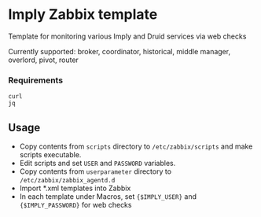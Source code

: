 # Imply Zabbix template
Template for monitoring various Imply and Druid services via web checks

Currently supported: broker, coordinator, historical, middle manager, overlord, pivot, router

### Requirements

```
curl
jq
```
## Usage

- Copy contents from `scripts` directory to `/etc/zabbix/scripts` and make scripts executable.
- Edit scripts and set `USER` and `PASSWORD` variables.
- Copy contents from `userparameter` directory to `/etc/zabbix/zabbix_agentd.d` 
- Import *.xml templates into Zabbix
- In each template under Macros, set `{$IMPLY_USER}` and `{$IMPLY_PASSWORD}` for web checks
